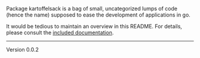 Package kartoffelsack is a bag of small, uncategorized lumps of
code (hence the name) supposed to ease the development of
applications in go.

It would be tedious to maintain an overview in this README. For details,
please consult the [included documentation][1].

[1]: http://godoc.org/github.com/voxelbrain/kartoffelsack
---
Version 0.0.2

